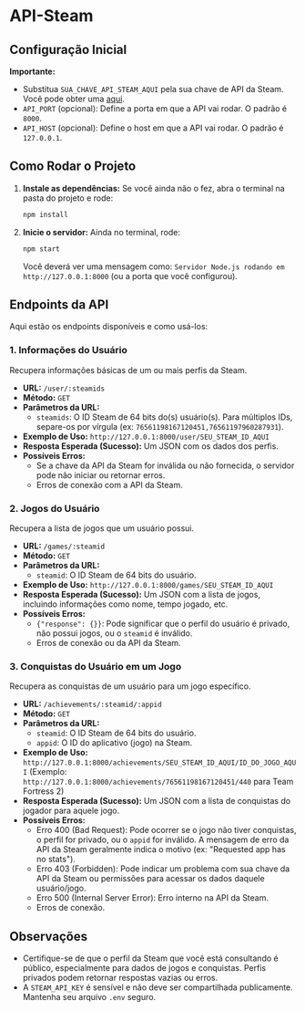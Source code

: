 # API-Steam

## Configuração Inicial

**Importante:**

- Substitua `SUA_CHAVE_API_STEAM_AQUI` pela sua chave de API da Steam. Você pode obter uma [aqui](https://steamcommunity.com/dev/apikey).
- `API_PORT` (opcional): Define a porta em que a API vai rodar. O padrão é `8000`.
- `API_HOST` (opcional): Define o host em que a API vai rodar. O padrão é `127.0.0.1`.

## Como Rodar o Projeto

1.  **Instale as dependências:**
    Se você ainda não o fez, abra o terminal na pasta do projeto e rode:

    ```bash
    npm install
    ```

2.  **Inicie o servidor:**
    Ainda no terminal, rode:
    ```bash
    npm start
    ```
    Você deverá ver uma mensagem como: `Servidor Node.js rodando em http://127.0.0.1:8000` (ou a porta que você configurou).

## Endpoints da API

Aqui estão os endpoints disponíveis e como usá-los:

### 1. Informações do Usuário

Recupera informações básicas de um ou mais perfis da Steam.

- **URL:** `/user/:steamids`
- **Método:** `GET`
- **Parâmetros da URL:**
  - `steamids`: O ID Steam de 64 bits do(s) usuário(s). Para múltiplos IDs, separe-os por vírgula (ex: `76561198167120451,76561197960287931`).
- **Exemplo de Uso:**
  `http://127.0.0.1:8000/user/SEU_STEAM_ID_AQUI`
- **Resposta Esperada (Sucesso):** Um JSON com os dados dos perfis.
- **Possíveis Erros:**
  - Se a chave da API da Steam for inválida ou não fornecida, o servidor pode não iniciar ou retornar erros.
  - Erros de conexão com a API da Steam.

### 2. Jogos do Usuário

Recupera a lista de jogos que um usuário possui.

- **URL:** `/games/:steamid`
- **Método:** `GET`
- **Parâmetros da URL:**
  - `steamid`: O ID Steam de 64 bits do usuário.
- **Exemplo de Uso:**
  `http://127.0.0.1:8000/games/SEU_STEAM_ID_AQUI`
- **Resposta Esperada (Sucesso):** Um JSON com a lista de jogos, incluindo informações como nome, tempo jogado, etc.
- **Possíveis Erros:**
  - `{"response": {}}`: Pode significar que o perfil do usuário é privado, não possui jogos, ou o `steamid` é inválido.
  - Erros de conexão ou da API da Steam.

### 3. Conquistas do Usuário em um Jogo

Recupera as conquistas de um usuário para um jogo específico.

- **URL:** `/achievements/:steamid/:appid`
- **Método:** `GET`
- **Parâmetros da URL:**
  - `steamid`: O ID Steam de 64 bits do usuário.
  - `appid`: O ID do aplicativo (jogo) na Steam.
- **Exemplo de Uso:**
  `http://127.0.0.1:8000/achievements/SEU_STEAM_ID_AQUI/ID_DO_JOGO_AQUI`
  (Exemplo: `http://127.0.0.1:8000/achievements/76561198167120451/440` para Team Fortress 2)
- **Resposta Esperada (Sucesso):** Um JSON com a lista de conquistas do jogador para aquele jogo.
- **Possíveis Erros:**
  - Erro 400 (Bad Request): Pode ocorrer se o jogo não tiver conquistas, o perfil for privado, ou o `appid` for inválido. A mensagem de erro da API da Steam geralmente indica o motivo (ex: "Requested app has no stats").
  - Erro 403 (Forbidden): Pode indicar um problema com sua chave da API da Steam ou permissões para acessar os dados daquele usuário/jogo.
  - Erro 500 (Internal Server Error): Erro interno na API da Steam.
  - Erros de conexão.

## Observações

- Certifique-se de que o perfil da Steam que você está consultando é público, especialmente para dados de jogos e conquistas. Perfis privados podem retornar respostas vazias ou erros.
- A `STEAM_API_KEY` é sensível e não deve ser compartilhada publicamente. Mantenha seu arquivo `.env` seguro.
